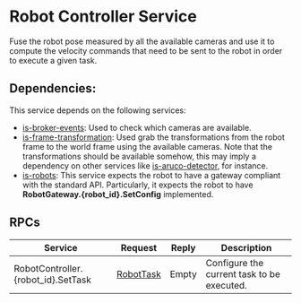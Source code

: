 Robot Controller Service
==================

Fuse the robot pose measured by all the available cameras and use it to compute the velocity commands that need to be sent to the robot in order to execute a given task.

Dependencies:
-----
This service depends on the following services:

* [is-broker-events](https://github.com/labviros/is-broker-events): Used to check which cameras are available.
* [is-frame-transformation](https://github.com/labviros/is-frame-transformation): Used grab the transformations from the robot frame to the world frame using the available cameras. Note that the transformations should be available somehow, this may imply a dependency on other services like [is-aruco-detector](https://github.com/labviros/is-aruco-detector), for instance.
* [is-robots](https://github.com/labviros/is-robots): This service expects the robot to have a gateway compliant with the standard API. Particularly, it expects the robot to have **RobotGateway.{robot_id}.SetConfig** implemented.


RPCs
------
| Service | Request | Reply | Description | 
| ------- | ------- | ------| ----------- |
| RobotController.{robot_id}.SetTask | [RobotTask] | Empty | Configure the current task to be executed. |

[RobotTask]: https://github.com/labviros/is-msgs/tree/master/docs#is.robot.RobotTask